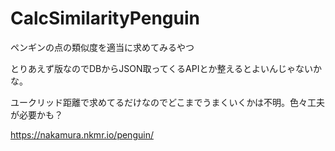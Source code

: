 # CalcSimilarityPenguin
ペンギンの点の類似度を適当に求めてみるやつ

とりあえず版なのでDBからJSON取ってくるAPIとか整えるとよいんじゃないかな。

ユークリッド距離で求めてるだけなのでどこまでうまくいくかは不明。色々工夫が必要かも？

https://nakamura.nkmr.io/penguin/